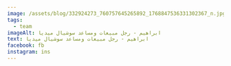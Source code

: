 ```yaml
---
image: /assets/blog/332924273_760757645265892_1768847536331302367_n.jpg
tags:
  - team
imageAlt: ابراهيم - رجل مبيعات ومساعد سوشيال ميديا
text: ابراهيم - رجل مبيعات ومساعد سوشيال ميديا
facebook: fb
instagram: ins
---
```

